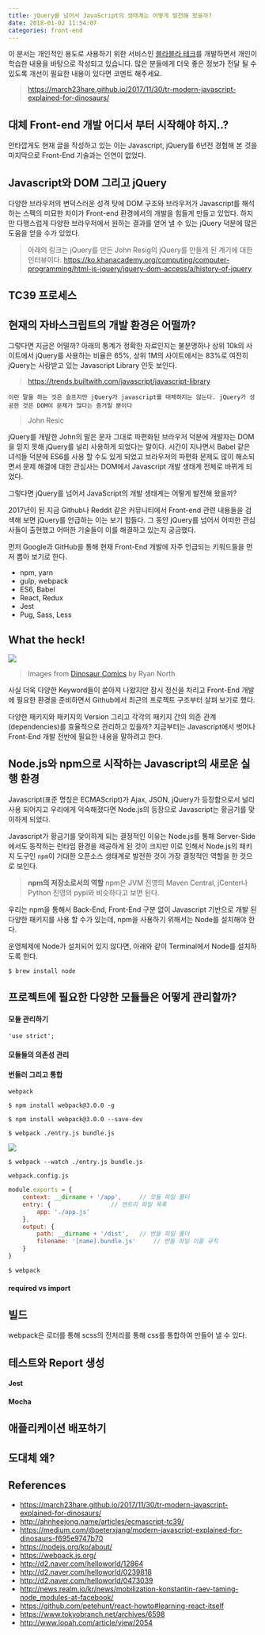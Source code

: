 ```yaml
---
title: jQuery를 넘어서 JavaScript의 생태계는 어떻게 발전해 왔을까?
date: 2018-01-02 11:54:07
categories: front-end
---
```


이 문서는 개인적인 용도로 사용하기 위한 서비스인 [블라블라 테크](http://blahblah.tech)를 개발하면서 개인이 학습한 내용을 바탕으로 작성되고 있습니다. 많은 분들에게 더욱 좋은 정보가 전달 될 수 있도록 개선이 필요한 내용이 있다면 코멘트 해주세요.

> https://march23hare.github.io/2017/11/30/tr-modern-javascript-explained-for-dinosaurs/

## 대체 Front-end 개발 어디서 부터 시작해야 하지..?

안타깝게도 현재 글을 작성하고 있는 이는 Javascript, jQuery를 6년전 경험해 본 것을 마지막으로 Front-End 기술과는 인연이 없었다.

## Javascript와 DOM 그리고 jQuery

다양한 브라우저의 변덕스러운 성격 탓에 DOM 구조와 브라우저가 Javascript를 해석하는 스펙의 미묘한 차이가 Front-end 환경에서의 개발을 힘들게 만들고 있었다. 하지만 다행스럽게 다양한 브라우저에서 원하는 결과를 얻어 낼 수 있는 jQuery 덕분에 많은 도움을 얻을 수가 있었다.

> 아래의 링크는 jQuery를 만든 John Resig의 jQuery를 만들게 된 계기에 대한 인터뷰이다.
https://ko.khanacademy.org/computing/computer-programming/html-js-jquery/jquery-dom-access/a/history-of-jquery

## TC39 프로세스

## 현재의 자바스크립트의 개발 환경은 어떨까?

그렇다면 지금은 어떨까? 아래의 통계가 정확한 자료인지는 불분명하나 상위 10k의 사이트에서 jQuery를 사용하는 비율은 65%, 상위 1M의 사이트에서는 83%로 여전히 jQuery는 사랑받고 있는 Javascript Library 인듯 보인다.

> https://trends.builtwith.com/javascript/javascript-library


```
이런 말을 하는 것은 슬프지만 jQuery가 javascript를 대체하지는 않는다. jQuery가 성공한 것은 DOM이 문제가 많다는 증거일 뿐이다
```
> John Resic

jQuery를 개발한 John의 말은 문자 그대로 파편화된 브라우저 덕분에 개발자는 DOM을 믿지 못해 jQuery를 널리 사용하게 되었다는 말이다. 시간이 지나면서 Babel 같은 녀석들 덕분에 ES6를 사용 할 수도 있게 되었고 브라우저의 파편화 문제도 많이 해소되면서 문제 해결에 대한 관심사는 DOM에서 Javascript 개발 생태계 전체로 바뀌게 되었다. 

그렇다면 jQuery를 넘어서 JavaScript의 개발 생태계는 어떻게 발전해 왔을까?

2017년이 된 지금 Github나 Reddit 같은 커뮤니티에서 Front-end 관련 내용들을 검색해 보면 jQuery를 언급하는 이는 보기 힘들다. 그 동안 jQuery를 넘어서 어떠한 관심사들이 출현했고 어떠한 기술들이 이를 해결하고 있는지 궁금했다.

먼저 Google과 GitHub을 통해 현재 Front-End 개발에 자주 언급되는 키워드들을 먼저 뽑아 보기로 한다. 

- npm, yarn
- gulp, webpack
- ES6, Babel
- React, Redux
- Jest
- Pug, Sass, Less

## What the heck!

<img src='https://cdn-images-1.medium.com/max/800/1*H8PH-HaV43gZyBJz0mJHxA.png' />

> Images from [Dinosaur Comics](http://www.qwantz.com/) by Ryan North


사실 더욱 다양한 Keyword들이 쏟아져 나왔지만 잠시 정신을 차리고 Front-End 개발에 필요한 환경을 준비하면서 Github에서 최근의 프로젝트 구조부터 살펴 보기로 했다.

다양한 패키지와 패키지의 Version 그리고 각각의 패키지 간의 의존 관계(dependencies)를 효율적으로 관리하고 있을까? 지금부터는 Javascript에서 벗어나 Front-End 개발 전반에 필요한 내용을 말하려고 한다.

## Node.js와 npm으로 시작하는 Javascript의 새로운 실행 환경

Javascript(표준 명칭은 ECMAScript)가 Ajax, JSON, jQuery가 등장함으로서 널리 사용 되어지고 우리에게 익숙해졌다면 Node.js의 등장으로 Javascript는 황금기를 맞이하게 되었다.

Javascript가 황금기를 맞이하게 되는 결정적인 이유는 Node.js를 통해 Server-Side에서도 동작하는 런타임 환경을 제공하게 된 것이 크지만 이로 인해서 Node.js의 패키지 도구인 `npm`이 거대한 오픈소스 생태계로 발전한 것이 가장 결정적인 역할을 한 것으로 보인다.

> **npm의 저장소로서의 역할**
npm은 JVM 진영의 Maven Central, jCenter나 Python 진영의 pypi와 비슷하다고 보면 된다.

우리는 npm을 통해서 Back-End, Front-End 구분 없이 Javascript 기반으로 개발 된 다양한 패키지를 사용 할 수가 있는데, npm을 사용하기 위해서는 Node를 설치해야 한다. 

운영체제에 Node가 설치되어 있지 않다면, 아래와 같이 Terminal에서 Node를 설치하도록 한다.

```shell
$ brew install node
```

## 프로젝트에 필요한 다양한 모듈들은 어떻게 관리할까?

#### 모듈 관리하기

```
'use strict';
```

#### 모듈들의 의존성 관리

#### 번들러 그리고 통합

`webpack`

```
$ npm install webpack@3.0.0 -g
```

```
$ npm install webpack@3.0.0 --save-dev
```

```
$ webpack ./entry.js bundle.js
```

<img src='http://d2.naver.com/content/images/2016/02/webpack-1.png' />

```
$ webpack --watch ./entry.js bundle.js
```

`webpack.config.js`

```javascript
module.exports = {  
    context: __dirname + '/app',	 // 모듈 파일 폴더
    entry: { 				 // 엔트리 파일 목록
        app: './app.js' 
    },
    output: {
        path: __dirname + '/dist',	 // 번들 파일 폴더
        filename: '[name].bundle.js'     // 번들 파일 이름 규칙
    }
}
```

```
$ webpack
```

#### required vs import

## 빌드

webpack은 로더를 통해 scss의 전처리를 통해 css를 통합하여 만들어 낼 수 있다.

## 테스트와 Report 생성

#### Jest

#### Mocha

## 애플리케이션 배포하기

## 도대체 왜?

## References

- https://march23hare.github.io/2017/11/30/tr-modern-javascript-explained-for-dinosaurs/
- http://ahnheejong.name/articles/ecmascript-tc39/
- https://medium.com/@peterxjang/modern-javascript-explained-for-dinosaurs-f695e9747b70
- https://nodejs.org/ko/about/
- https://webpack.js.org/
- http://d2.naver.com/helloworld/12864
- http://d2.naver.com/helloworld/0239818
- http://d2.naver.com/helloworld/0473039
- http://news.realm.io/kr/news/mobilization-konstantin-raev-taming-node_modules-at-facebook/
- https://github.com/petehunt/react-howto#learning-react-itself
- https://www.tokyobranch.net/archives/6598
- http://www.looah.com/article/view/2054